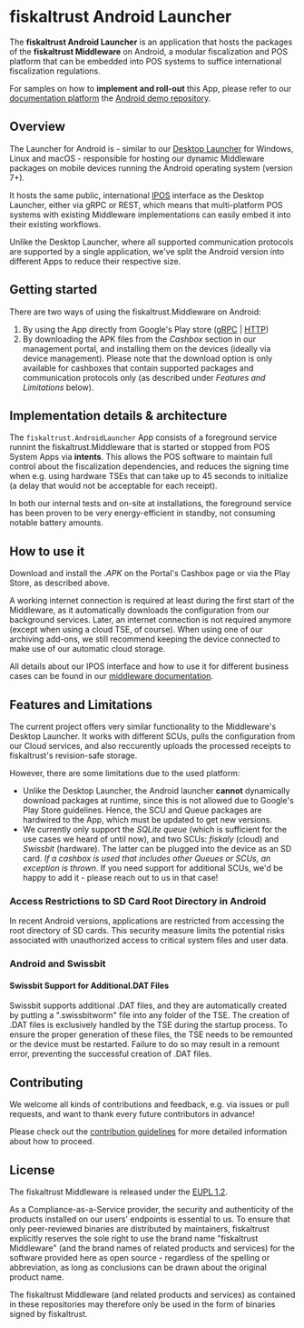 # fiskaltrust Android Launcher
The **fiskaltrust Android Launcher** is an application that hosts the packages of the **fiskaltrust Middleware** on Android, a modular fiscalization and POS platform that can be embedded into POS systems to suffice international fiscalization regulations.

For samples on how to **implement and roll-out** this App, please refer to our [documentation platform](https://docs.fiskaltrust.cloud) the [Android demo repository](https://github.com/fiskaltrust/middleware-demo-android).

## Overview
The Launcher for Android is - similar to our [Desktop Launcher](https://github.com/fiskaltrust/middleware-launcher) for Windows, Linux and macOS - responsible for hosting our dynamic Middleware packages on mobile devices running the Android operating system (version 7+). 

It hosts the same public, international [IPOS](https://github.com/fiskaltrust/middleware-interface-dotnet) interface as the Desktop Launcher, either via gRPC or REST, which means that multi-platform POS systems with existing Middleware implementations can easily embed it into their existing workflows.

Unlike the Desktop Launcher, where all supported communication protocols are supported by a single application, we've split the Android version into different Apps to reduce their respective size.

## Getting started
There are two ways of using the fiskaltrust.Middleware on Android:
1. By using the App directly from Google's Play store ([gRPC](https://play.google.com/store/apps/details?id=eu.fiskaltrust.androidlauncher.grpc) | [HTTP](https://play.google.com/store/apps/details?id=eu.fiskaltrust.androidlauncher.http))
2. By downloading the APK files from the _Cashbox_ section in our management portal, and installing them on the devices (ideally via device management). Please note that the download option is only available for cashboxes that contain supported packages and communication protocols only (as described under _Features and Limitations_ below).

## Implementation details & architecture
The `fiskaltrust.AndroidLauncher` App consists of a foreground service runnint the fiskaltrust.Middleware that is started or stopped from POS System Apps via **intents**. This allows the POS software to maintain full control about the fiscalization dependencies, and reduces the signing time when e.g. using hardware TSEs that can take up to 45 seconds to initialize (a delay that would not be acceptable for each receipt).

In both our internal tests and on-site at installations, the foreground service has been proven to be very energy-efficient in standby, not consuming notable battery amounts.

## How to use it
Download and install the _.APK_ on the Portal's Cashbox page or via the Play Store, as described above. 

A working internet connection is required at least during the first start of the Middleware, as it automatically downloads the configuration from our background services. Later, an internet connection is not required anymore (except when using a cloud TSE, of course). When using one of our archiving add-ons, we still recommend keeping the device connected to make use of our automatic cloud storage.

All details about our IPOS interface and how to use it for different business cases can be found in our [middleware documentation](https://docs.fiskaltrust.cloud/docs/poscreators/get-started).

## Features and Limitations
The current project offers very similar functionality to the Middleware's Desktop Launcher. It works with different SCUs, pulls the configuration from our Cloud services, and also reccurently uploads the processed receipts to fiskaltrust's revision-safe storage.

However, there are some limitations due to the used platform:
- Unlike the Desktop Launcher, the Android launcher **cannot** dynamically download packages at runtime, since this is not allowed due to Google's Play Store guidelines. Hence, the SCU and Queue packages are hardwired to the App, which must be updated to get new versions.
- We currently only support the _SQLite queue_ (which is sufficient for the use cases we heard of until now), and two SCUs: _fiskaly_ (cloud) and _Swissbit_ (hardware). The latter can be plugged into the device as an SD card. _If a cashbox is used that includes other Queues or SCUs, an exception is thrown_. If you need support for additional SCUs, we'd be happy to add it - please reach out to us in that case!

### Access Restrictions to SD Card Root Directory in Android

In recent Android versions, applications are restricted from accessing the root directory of SD cards. This security measure limits the potential risks associated with unauthorized access to critical system files and user data.

### Android and Swissbit

#### Swissbit Support for Additional.DAT Files

Swissbit supports additional .DAT files, and they are automatically created by putting a ".swissbitworm" file into any folder of the TSE. 
The creation of .DAT files is exclusively handled by the TSE during the startup process. To ensure the proper generation of these files, the TSE needs to be remounted or the device must be restarted. Failure to do so may result in a remount error, preventing the successful creation of .DAT files.


## Contributing
We welcome all kinds of contributions and feedback, e.g. via issues or pull requests, and want to thank every future contributors in advance!

Please check out the [contribution guidelines](https://github.com/fiskaltrust/.github/blob/main/CONTRIBUTING.md) for more detailed information about how to proceed.

## License
The fiskaltrust Middleware is released under the [EUPL 1.2](./LICENSE). 

As a Compliance-as-a-Service provider, the security and authenticity of the products installed on our users' endpoints is essential to us. To ensure that only peer-reviewed binaries are distributed by maintainers, fiskaltrust explicitly reserves the sole right to use the brand name "fiskaltrust Middleware" (and the brand names of related products and services) for the software provided here as open source - regardless of the spelling or abbreviation, as long as conclusions can be drawn about the original product name.  

The fiskaltrust Middleware (and related products and services) as contained in these repositories may therefore only be used in the form of binaries signed by fiskaltrust. 
